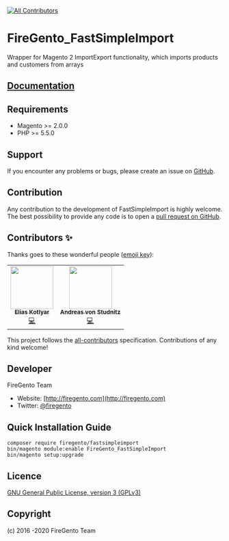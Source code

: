 <!-- ALL-CONTRIBUTORS-BADGE:START - Do not remove or modify this section -->
[![All Contributors](https://img.shields.io/badge/all_contributors-2-orange.svg?style=flat-square)](#contributors-)
<!-- ALL-CONTRIBUTORS-BADGE:END -->
# FireGento_FastSimpleImport

Wrapper for Magento 2 ImportExport functionality, which imports products and customers from arrays


## [Documentation](http://firegento-fastsimpleimport2.readthedocs.io/en/latest/)

## Requirements

- Magento >= 2.0.0
- PHP >= 5.5.0

## Support

If you encounter any problems or bugs, please create an issue on [GitHub](https://github.com/magento-hackathon/FireGento_FastSimpleImport/issues).

## Contribution

Any contribution to the development of FastSimpleImport is highly welcome. The best possibility to provide any code is to open a [pull request on GitHub](https://help.github.com/articles/using-pull-requests).

## Contributors ✨

Thanks goes to these wonderful people ([emoji key](https://allcontributors.org/docs/en/emoji-key)):

<!-- ALL-CONTRIBUTORS-LIST:START - Do not remove or modify this section -->
<!-- prettier-ignore-start -->
<!-- markdownlint-disable -->
<table>
  <tr>
    <td align="center"><a href="https://github.com/EliasKotlyar"><img src="https://avatars0.githubusercontent.com/u/9529505?v=4" width="100px;" alt=""/><br /><sub><b>Elias Kotlyar</b></sub></a><br /><a href="https://github.com/firegento/FireGento_FastSimpleImport2/commits?author=EliasKotlyar" title="Code">💻</a></td>
    <td align="center"><a href="http://www.integer-net.de/agentur/andreas-von-studnitz/"><img src="https://avatars1.githubusercontent.com/u/662059?v=4" width="100px;" alt=""/><br /><sub><b>Andreas von Studnitz</b></sub></a><br /><a href="https://github.com/firegento/FireGento_FastSimpleImport2/commits?author=avstudnitz" title="Code">💻</a></td>
  </tr>
</table>

<!-- markdownlint-enable -->
<!-- prettier-ignore-end -->
<!-- ALL-CONTRIBUTORS-LIST:END -->

This project follows the [all-contributors](https://github.com/all-contributors/all-contributors) specification. Contributions of any kind welcome!

## Developer

FireGento Team
* Website: [http://firegento.com](http://firegento.com)
* Twitter: [@firegento](https://twitter.com/firegento)

## Quick Installation Guide

    composer require firegento/fastsimpleimport 
    bin/magento module:enable FireGento_FastSimpleImport
    bin/magento setup:upgrade
    
## Licence

[GNU General Public License, version 3 (GPLv3)](http://opensource.org/licenses/gpl-3.0)

## Copyright

(c) 2016 -2020 FireGento Team

